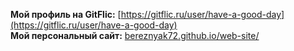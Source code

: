 **Мой профиль на GitFlic:** [https://gitflic.ru/user/have-a-good-day](https://gitflic.ru/user/have-a-good-day)  
**Мой персональный сайт:** [bereznyak72.github.io/web-site/](https://bereznyak72.github.io/web-site/) 
